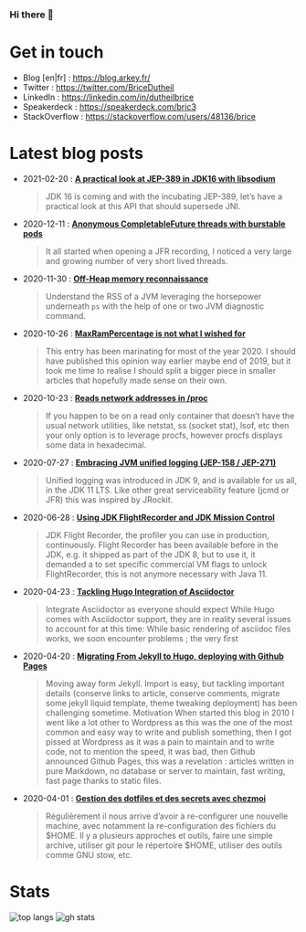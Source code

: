 ### Hi there 👋

# Get in touch

- Blog [en|fr] : https://blog.arkey.fr/
- Twitter : https://twitter.com/BriceDutheil
- LinkedIn : https://linkedin.com/in/dutheilbrice
- Speakerdeck : https://speakerdeck.com/bric3
- StackOverflow : https://stackoverflow.com/users/48136/brice

<!--
**bric3/bric3** is a ✨ _special_ ✨ repository because its `README.md` (this file) appears on your GitHub profile.

Here are some ideas to get you started:

- 🔭 I’m currently working on ...
- 🌱 I’m currently learning ...
- 👯 I’m looking to collaborate on ...
- 🤔 I’m looking for help with ...
- 💬 Ask me about ...
- 📫 How to reach me: ...
- 😄 Pronouns: ...
- ⚡ Fun fact: ...
-->


# Latest blog posts
<!-- BLOG-POST-LIST:START -->
- 2021-02-20 : [**A practical look at JEP-389 in JDK16 with libsodium**](https://blog.arkey.fr/2021/02/20/a-practical-look-at-jep-389-in-jdk16-with-libsodium/)  
    <blockquote>JDK 16 is coming and with the incubating JEP-389, let’s have a practical look at this API that should supersede JNI.<br></blockquote>  

- 2020-12-11 : [**Anonymous CompletableFuture threads with burstable pods**](https://blog.arkey.fr/2020/12/11/completablefuture-with-burstable-pods/)  
    <blockquote>It all started when opening a JFR recording, I noticed a very large and growing number of very short lived threads.<br></blockquote>  

- 2020-11-30 : [**Off-Heap memory reconnaissance**](https://blog.arkey.fr/2020/11/30/off-heap-reconnaissance/)  
    <blockquote>Understand the RSS of a JVM leveraging the horsepower underneath <code>ps</code> with the help of one or two JVM diagnostic command.<br></blockquote>  

- 2020-10-26 : [**MaxRamPercentage is not what I wished for**](https://blog.arkey.fr/2020/10/27/maxrampercentage-is-not-what-i-wished-for/)  
    <blockquote>This entry has been marinating for most of the year 2020. I should have published this opinion way earlier maybe end of 2019, but it took me time to realise I should split a bigger piece in smaller articles that hopefully made sense on their own.</blockquote>  

- 2020-10-23 : [**Reads network addresses in /proc**](https://blog.arkey.fr/2020/10/23/read-network-addresses-in-procfs/)  
    <blockquote>If you happen to be on a read only container that doesn’t have the usual network utilities, like netstat, ss (socket stat), lsof, etc then your only option is to leverage procfs, however procfs displays some data in hexadecimal.</blockquote>  

- 2020-07-27 : [**Embracing JVM unified logging (JEP-158 / JEP-271)**](https://blog.arkey.fr/2020/07/28/embracing-jvm-unified-logging-jep-158-jep-271/)  
    <blockquote>Unified logging was introduced in JDK 9, and is available for us all, in the JDK 11 LTS. Like other great serviceability feature (jcmd or JFR) this was inspired by JRockit.</blockquote>  

- 2020-06-28 : [**Using JDK FlightRecorder and JDK Mission Control**](https://blog.arkey.fr/2020/06/28/using-jdk-flight-recorder-and-jdk-mission-control/)  
    <blockquote>JDK Flight Recorder, the profiler you can use in production, continuously. Flight Recorder has been available before in the JDK, e.g. it shipped as part of the JDK 8, but to use it, it demanded a to set specific commercial VM flags to unlock FlightRecorder, this is not anymore necessary with Java 11.</blockquote>  

- 2020-04-23 : [**Tackling Hugo Integration of Asciidoctor**](https://blog.arkey.fr/2020/04/23/tackling-hugo-integration-of-asciidoctor/)  
    <blockquote>Integrate Asciidoctor as everyone should expect While Hugo comes with Asciidoctor support, they are in reality several issues to account for at this time: While basic rendering of asciidoc files works, we soon encounter problems ; the very first</blockquote>  

- 2020-04-20 : [**Migrating From Jekyll to Hugo, deploying with Github Pages**](https://blog.arkey.fr/2020/04/20/migrating-from-jekyll-to-hugo-deploying-with-github-pages/)  
    <blockquote>Moving away form Jekyll. Import is easy, but tackling important details (conserve links to article, conserve comments, migrate some jekyll liquid template, theme tweaking deployment) has been challenging sometime. Motivation When started this blog in 2010 I went like a lot other to Wordpress as this was the one of the most common and easy way to write and publish something, then I got pissed at Wordpress as it was a pain to maintain and to write code, not to mention the speed, it was bad, then Github announced Github Pages, this was a revelation : articles written in pure Markdown, no database or server to maintain, fast writing, fast page thanks to static files.</blockquote>  

- 2020-04-01 : [**Gestion des dotfiles et des secrets avec chezmoi**](https://blog.arkey.fr/2020/04/01/manage_dotfiles_with_chezmoi.fr/)  
    <blockquote>Régulièrement il nous arrive d&rsquo;avoir à re-configurer une nouvelle machine, avec notamment la re-configuration des fichiers du $HOME. Il y a plusieurs approches et outils, faire une simple archive, utiliser git pour le répertoire $HOME, utiliser des outils comme GNU stow, etc.</blockquote>  


<!-- BLOG-POST-LIST:END -->

# Stats

![top langs](https://github-readme-stats.vercel.app/api/top-langs/?username=bric3&layout=compact)
![gh stats](https://github-readme-stats.vercel.app/api?username=bric3&count_private=true)
